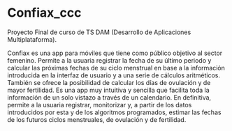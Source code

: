 # Confiax_ccc
Proyecto Final de curso de TS DAM (Desarrollo de Aplicaciones Multiplataforma).

Confiax es una app para móviles que tiene como público objetivo al sector femenino.  Permite a la usuaria registrar la fecha de su último periodo y calcular las próximas fechas de su ciclo menstrual en base a la información introducida en la interfaz de usuario y a una serie de cálculos aritméticos. También se ofrece la posibilidad de calcular los días de ovulación y de mayor fertilidad. Es una app muy intuitiva y sencilla que facilita toda la información de un solo vistazo a través de un calendario.
En definitiva, permite a la usuaria registrar, monitorizar y, a partir de los datos introducidos por esta y de los algoritmos programados, estimar las fechas de los futuros ciclos menstruales, de ovulación y de fertilidad.

